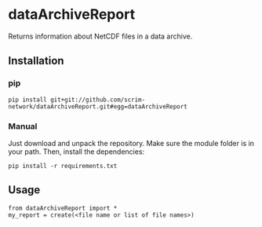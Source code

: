 # dataArchiveReport
Returns information about NetCDF files in a data archive.

## Installation

### pip

```
pip install git+git://github.com/scrim-network/dataArchiveReport.git#egg=dataArchiveReport
```

### Manual

Just download and unpack the repository. Make sure the module folder is in your path. Then, install the dependencies:

```
pip install -r requirements.txt
```

## Usage

```
from dataArchiveReport import *
my_report = create(<file name or list of file names>)
```
